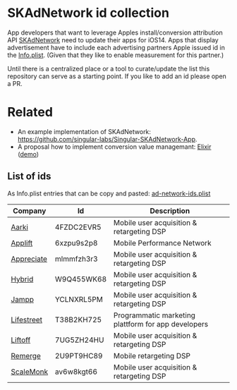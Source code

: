 # SKAdNetwork id collection

App developers that want to leverage Apples install/conversion attribution API [SKAdNetwork](https://developer.apple.com/documentation/storekit/skadnetwork) need to update their apps for iOS14. Apps that display advertisement have to include each advertising partners Apple issued id in the [Info.plist](https://developer.apple.com/library/archive/documentation/General/Reference/InfoPlistKeyReference/Articles/AboutInformationPropertyListFiles.html). (Given that they like to enable measurement for this partner.)

Until there is a centralized place or a tool to curate/update the list this repository can serve as a starting point. If you like to add an id please open a PR.

# Related

* An example implementation of SKAdNetwork: https://github.com/singular-labs/Singular-SKAdNetwork-App.
* A proposal how to implement conversion value managemant: [Elixir](https://github.com/2ndpotion/ElixiriOS) ([demo](https://www.youtube.com/watch?v=cY0jnPw6TOI))  


## List of ids

As Info.plist entries that can be copy and pasted: [ad-network-ids.plist](ad-network-ids.plist)

|Company|Id|Description|
|-------|--|-----------|
|[Aarki](https://www.aarki.com)|4FZDC2EVR5|Mobile user acquisition & retargeting DSP|
|[Applift](https://applift.com)|6xzpu9s2p8|Mobile Performance Network|
|[Appreciate](https://appreciate.mobi)|mlmmfzh3r3|Mobile user acquisition & retargeting DSP|
|[Hybrid](https://hybrid.ai)|W9Q455WK68| Mobile user acquisition & retargeting DSP|
|[Jampp](https://jampp.com)|YCLNXRL5PM|Mobile user acquisition & retargeting DSP|
|[Lifestreet](https://lifestreet.com)|T38B2KH725|Programmatic marketing plattform for app developers|
|[Liftoff](https://liftoff.io)|7UG5ZH24HU|Mobile user acquisition & retargeting DSP|
|[Remerge](https://www.remerge.io)|2U9PT9HC89|Mobile retargeting DSP|
|[ScaleMonk](https://www.scalemonk.com)|av6w8kgt66|Mobile user acquisition & retargeting DSP|
